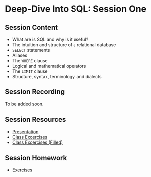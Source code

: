 # Deep-Dive Into SQL: Session One

## Session Content

- What are is SQL and why is it useful?
- The intuition and structure of a relational database
- `SELECT` statements
- Aliases
- The `WHERE` clause
- Logical and mathematical operators
- The `LIMIT` clause
- Structure, syntax, terminology, and dialects

## Session Recording

To be added soon.

## Session Resources

- [Presentation](https://github.com/warwickdatasciencesociety/deep-dive-into-sql/blob/main/session-one/session-one-presentation.pptx?raw=true)
- [Class Excercises](https://github.com/warwickdatasciencesociety/deep-dive-into-sql/blob/main\session-one\session-one-class-excercises.sql?raw=true)
- [Class Excercises (Filled)](https://github.com/warwickdatasciencesociety/deep-dive-into-sql/blob/main\session-one\session-one-class-excercises-filled.sql?raw=true)


## Session Homework

- [Exercises](https://github.com/warwickdatasciencesociety/deep-dive-into-sql/blob/main/session-one/session-one-exercises.sql?raw=true)

